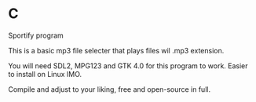 # C
Sportify program

This is a basic mp3 file selecter that plays files wil .mp3 extension.

You will need SDL2, MPG123 and GTK 4.0 for this program to work. Easier to install on Linux IMO.

Compile and adjust to your liking, free and open-source in full.
